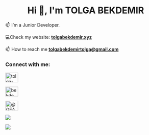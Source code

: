 <h1 align="center">Hi 👋, I'm TOLGA BEKDEMIR</h1>

📫 I’m a Junior Developer.

💻Check my website: [**tolgabekdemir.xyz**](https://www.tolgabekdemir.xyz)

📫 How to reach me **tolgabekdemirtolga@gmail.com**

<h3 align="left">Connect with me:</h3>
<p align="left">
<a href="https://www.linkedin.com/in/tolgabekdemir/" target="blank"><img align="center" src="https://raw.githubusercontent.com/rahuldkjain/github-profile-readme-generator/master/src/images/icons/Social/linked-in-alt.svg" alt="tolga-bekdemir" height="30" width="40" /></a>

<a href="https://instagram.com/bekdemir.tolga" target="blank"><img align="center" src="https://raw.githubusercontent.com/rahuldkjain/github-profile-readme-generator/master/src/images/icons/Social/instagram.svg" alt="bekdemir.tolga" height="30" width="40" /></a>

<a href="https://gearabee.medium.com/" target="blank"><img align="center" src="https://raw.githubusercontent.com/rahuldkjain/github-profile-readme-generator/master/src/images/icons/Social/medium.svg" alt="@GEARaBEE" height="30" width="40" /></a>
</p>
<a href="https://tolgabekdemir.xyz">
<img align="center" src="https://github-readme-stats.vercel.app/api?username=tbekdemir&count_private=true&show_icons=true&theme=github_dark" />
</a>

<!---
<h3 align="left">Languages and Tools:</h3>

<p align="left"> <a href="https://tolgabekdemir.xyz" target="_blank" rel="noreferrer"> <img src="https://img.shields.io/badge/c%23-%23239120.svg?style=for-the-badge&logo=c-sharp&logoColor=white" alt="C#" width="40" height="40"/> </a> 


<a href="https://unity.com/" target="_blank" rel="noreferrer"> <img src="https://www.vectorlogo.zone/logos/unity3d/unity3d-icon.svg" alt="unity" width="40" height="40"/> </a> </p>
--->

<!---
bekdo/bekdo is a ✨ special ✨ repository because its `README.md` (this file) appears on your GitHub profile.
You can click the Preview link to take a look at your changes.
--->
![](https://komarev.com/ghpvc/?username=tbekdemir&color=orange)
